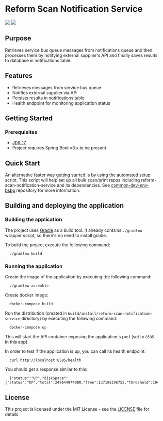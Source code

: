# Reform Scan Notification Service

![](https://github.com/hmcts/reform-scan-notification-service/workflows/CI/badge.svg)
[![](https://github.com/hmcts/reform-scan-notification-service/workflows/Publish%20Swagger%20Specs/badge.svg)](https://hmcts.github.io/reform-api-docs/swagger.html?url=https://hmcts.github.io/reform-api-docs/specs/reform-scan-notification-service.json)

## Purpose

Retrieves service bus queue messages from notifications queue and then processes them by notifying external supplier's API and finally saves results to database in notifications table.

## Features
  - Retrieves messages from service bus queue
  - Notifies external supplier via API
  - Persists results in notifications table
  - Health endpoint for monitoring application status

## Getting Started
### Prerequisites

- [JDK 17](https://www.oracle.com/java)
- Project requires Spring Boot v3.x to be present

## Quick Start
An alternative faster way getting started is by using the automated setup script. This script will help set up all
bulk scan/print repos including reform-scan-notification-service and its dependencies.
See [common-dev-env-bsbp](https://github.com/hmcts/common-dev-env-bsbp) repository for more information.
 
## Building and deploying the application

### Building the application

The project uses [Gradle](https://gradle.org) as a build tool. It already contains
`./gradlew` wrapper script, so there's no need to install gradle.

To build the project execute the following command:

```bash
  ./gradlew build
```

### Running the application

Create the image of the application by executing the following command:

```bash
  ./gradlew assemble
```

Create docker image:

```bash
  docker-compose build
```

Run the distribution (created in `build/install/reform-scan-notification-service` directory)
by executing the following command:

```bash
  docker-compose up
```

This will start the API container exposing the application's port
(set to `8585` in this app).

In order to test if the application is up, you can call its health endpoint:

```bash
  curl http://localhost:8585/health
```

You should get a response similar to this:

```
  {"status":"UP","diskSpace":{"status":"UP","total":249644974080,"free":137188298752,"threshold":10485760}}
```

## License

This project is licensed under the MIT License - see the [LICENSE](LICENSE) file for details
